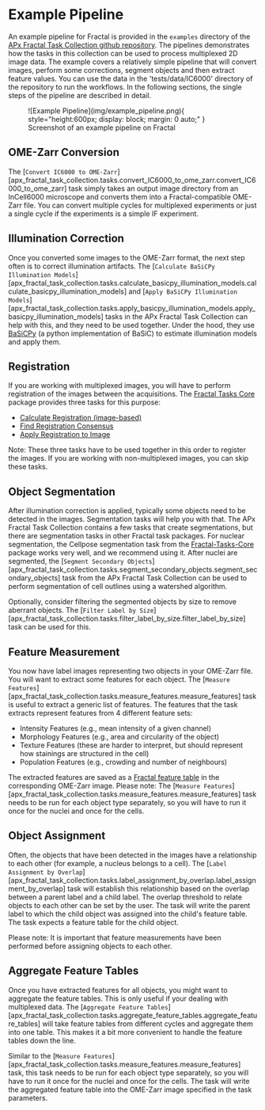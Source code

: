 # Example Pipeline

An example pipeline for Fractal is provided in the `examples` directory of
the [APx Fractal Task Collection github repository](https://github.com/Apricot-Therapeutics/APx_fractal_task_collection).
The pipelines demonstrates
how the tasks in this collection can be used to process multiplexed 2D image data. The example covers a relatively
simple
pipeline that will convert images, perform some corrections, segment objects and then extract feature values. You can
use the data in the 'tests/data/IC6000' directory of the
repository to run the workflows. In the following sections, the single steps of the pipeline are described in detail.

<figure markdown="span">
    ![Example Pipeline](img/example_pipeline.png){ style="height:600px; display: block; margin: 0 auto;" }
    <figcaption>Screenshot of an example pipeline on Fractal</figcaption>
</figure>

## OME-Zarr Conversion

The [`Convert IC6000 to OME-Zarr`][apx_fractal_task_collection.tasks.convert_IC6000_to_ome_zarr.convert_IC6000_to_ome_zarr]
task simply takes an output image directory from an InCell6000 microscope and converts them into a Fractal-compatible
OME-Zarr file. You can convert multiple cycles for multiplexed experiments or just a single cycle if the experiments is
a simple IF experiment.

## Illumination Correction

Once you converted some images to the OME-Zarr format, the next step often is to correct illumination artifacts.
The [`Calculate BaSiCPy Illumination Models`][apx_fractal_task_collection.tasks.calculate_basicpy_illumination_models.calculate_basicpy_illumination_models]
and [`Apply BaSiCPy Illumination Models`][apx_fractal_task_collection.tasks.apply_basicpy_illumination_models.apply_basicpy_illumination_models]
tasks in the APx Fractal Task Collection can help with this, and they need to be used together. Under the hood, they
use [BaSiCPy](https://github.com/peng-lab/BaSiCPy) (a python implementation of BaSiC) to estimate illumination models
and apply them.

## Registration

If you are working with multiplexed images, you will have to perform registration of the images between the acquisitions.
The [Fractal Tasks Core](https://github.com/fractal-analytics-platform/fractal-tasks-core) package provides three tasks for this purpose:
- [Calculate Registration (image-based)](https://fractal-analytics-platform.github.io/fractal-tasks-core/reference/fractal_tasks_core/tasks/calculate_registration_image_based/)
- [Find Registration Consensus](https://fractal-analytics-platform.github.io/fractal-tasks-core/reference/fractal_tasks_core/tasks/find_registration_consensus/)
- [Apply Registration to Image](https://fractal-analytics-platform.github.io/fractal-tasks-core/reference/fractal_tasks_core/tasks/apply_registration_to_image/)

Note: These three tasks have to be used together in this order to register the images. If you are working with non-multiplexed
images, you can skip these tasks.

## Object Segmentation

After illumination correction is applied, typically some objects need to be detected in the images. Segmentation tasks
will help you with that. The APx Fractal Task Collection contains a few tasks that create segmentations, but there are
segmentation tasks in other Fractal task packages. For nuclear segmentation, the Cellpose segmentation task from
the [Fractal-Tasks-Core](https://github.com/fractal-analytics-platform/fractal-tasks-core) package works very well, and
we recommend using it. After nuclei are segmented,
the [`Segment Secondary Objects`][apx_fractal_task_collection.tasks.segment_secondary_objects.segment_secondary_objects]
task from the APx Fractal Task Collection can be used to perform segmentation of cell outlines using a watershed
algorithm. 

Optionally, consider filtering the segmented objects by size to remove aberrant objects. The
[`Filter Label by Size`][apx_fractal_task_collection.tasks.filter_label_by_size.filter_label_by_size] task
can be used for this.

## Feature Measurement

You now have label images representing two objects in your OME-Zarr file. You will want to extract some features for
each object. The [`Measure Features`][apx_fractal_task_collection.tasks.measure_features.measure_features] task is
useful to extract a generic list of features. The features that the task extracts represent features from 4 different
feature sets:

- Intensity Features (e.g., mean intensity of a given channel)
- Morphology Features (e.g., area and circularity of the object)
- Texture Features (these are harder to interpret, but should represent how stainings are structured in the cell)
- Population Features (e.g., crowding and number of neighbours)

The extracted features are saved as
a [Fractal feature table](https://fractal-analytics-platform.github.io/fractal-tasks-core/tables/#feature-tables) in the
corresponding OME-Zarr image. Please note: The [`Measure Features`][apx_fractal_task_collection.tasks.measure_features.measure_features]
task needs to be run for each object type separately, so you will have to run it once for the nuclei and once for the
cells.

## Object Assignment

Often, the objects that have been detected in the images have a relationship to each other (for example, a nucleus
belongs to a cell).
The [`Label Assignment by Overlap`][apx_fractal_task_collection.tasks.label_assignment_by_overlap.label_assignment_by_overlap]
task will establish this relationship based on the overlap between a parent label and a child label. The overlap
threshold to relate objects to each other can be set by the user. The task will write the parent label to which the
child object was assigned into the child's feature table. The task expects a feature table for the child object. 

Please note: It is important that feature measurements have been performed before assigning objects to each other.

## Aggregate Feature Tables

Once you have extracted features for all objects, you might want to aggregate the feature tables. This is only useful
if your dealing with multiplexed data. The
[`Aggregate Feature Tables`][apx_fractal_task_collection.tasks.aggregate_feature_tables.aggregate_feature_tables] 
will take feature tables from different cycles and aggregate them into one table. 
This makes it a bit more convenient to handle the feature tables down the line. 

Similar to the [`Measure Features`][apx_fractal_task_collection.tasks.measure_features.measure_features] task, this
task needs to be run for each object type separately, so you will have to run it once for the nuclei and once for the
cells. The task will write the aggregated feature table into the OME-Zarr image specified in the task parameters.

